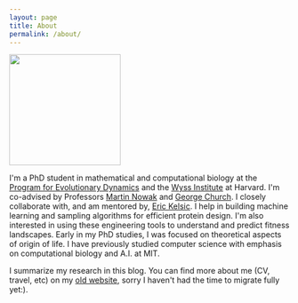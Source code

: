 ```yaml
---
layout: page
title: About
permalink: /about/
---
```


<img src="{{ site.url }}/images/me.jpg" width="200">


I'm a PhD student in mathematical and computational biology at the [Program for Evolutionary Dynamics](http://ped.fas.harvard.edu/) and the [Wyss Institute](https://wyss.harvard.edu/) at Harvard. I'm co-advised by Professors [Martin Nowak](http://ped.fas.harvard.edu/martin_nowak) and [George Church](http://arep.med.harvard.edu/). I closely collaborate with, and am mentored by, [Eric Kelsic](https://wyss.harvard.edu/team/research-scientists-engineers/eric-kelsic/). I help in building machine learning and sampling algorithms for efficient protein design. I'm also interested in using these engineering tools to understand and predict fitness landscapes. Early in my PhD studies, I was focused on theoretical aspects of origin of life. I have previously studied computer science with emphasis on computational biology and A.I. at MIT. 

I summarize my research in this blog. You can find more about me (CV, travel, etc) on my [old website](http://www.samsinai.com), sorry I haven't had the time to migrate fully yet:).

